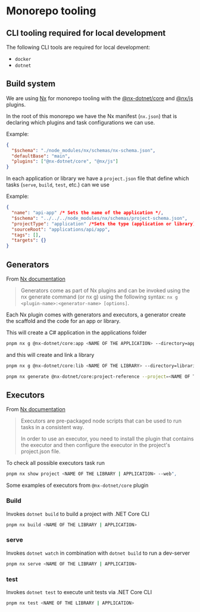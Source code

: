 # Monorepo tooling

## CLI tooling required for local development
The following CLI tools are required for local development:
- `docker`
- `dotnet`

## Build system
We are using [Nx](https://nx.dev/) for monorepo tooling with the [@nx-dotnet/core](https://www.nx-dotnet.com/) and [@nx/js](https://nx.dev/nx-api/js) plugins.

In the root of this monorepo we have the Nx manifest (`nx.json`) that is declaring which plugins and task configurations we can use.

Example:

```json
{
  "$schema": "./node_modules/nx/schemas/nx-schema.json",
  "defaultBase": "main",
  "plugins": ["@nx-dotnet/core", "@nx/js"]
}
```

In each application or library we have a `project.json` file that define which tasks (`serve`, `build`, `test`, etc.) can we use

Example:

```json
{
  "name": "api-app" /* Sets the name of the application */,
  "$schema": "../../../node_modules/nx/schemas/project-schema.json",
  "projectType": "application" /*Sets the type (application or library)*/,
  "sourceRoot": "applications/api/app",
  "tags": [],
  "targets": {}
}
```

## Generators

From [Nx documentation](https://nx.dev/features/generate-code)

> Generators come as part of Nx plugins and can be invoked using the nx generate command (or nx g) using the following syntax: `nx g <plugin-name>:<generator-name> [options]`.

Each Nx plugin comes with generators and executors, a generator create the scaffold and the code for an app or library.

This will create a C# application in the applications folder

```sh
pnpm nx g @nx-dotnet/core:app <NAME OF THE APPLICATION> --directory=applications/<NAME OF THE APPLICATION>
```

and this will create and link a library

```sh
pnpm nx g @nx-dotnet/core:lib <NAME OF THE LIBRARY> --directory=libraries/<NAME OF THE LIBRARY>

pnpm nx generate @nx-dotnet/core:project-reference --project=<NAME OF THE APPLICATION> --reference=<NAME OF THE LIBRARY>
```

## Executors

From [Nx documentation](https://nx.dev/concepts/executors-and-configurations)

> Executors are pre-packaged node scripts that can be used to run tasks in a consistent way.
>
> In order to use an executor, you need to install the plugin that contains the executor and then configure the executor in the project's project.json file.

To check all possible executors task run

```sh
pnpm nx show project <NAME OF THE LIBRARY | APPLICATION> --web",
```

Some examples of executors from `@nx-dotnet/core` plugin

### Build

Invokes `dotnet build` to build a project with .NET Core CLI

```sh
pnpm nx build <NAME OF THE LIBRARY | APPLICATION>
```

### serve

Invokes `dotnet watch` in combination with `dotnet build` to run a dev-server

```sh
pnpm nx serve <NAME OF THE LIBRARY | APPLICATION>
```

### test

Invokes `dotnet test` to execute unit tests via .NET Core CLI

```sh
pnpm nx test <NAME OF THE LIBRARY | APPLICATION>
```